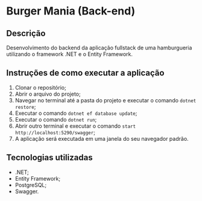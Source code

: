 # Burger Mania (Back-end)

## Descrição

Desenvolvimento do backend da aplicação fullstack de uma hamburgueria utilizando o framework .NET e o Entity Framework.

## Instruções de como executar a aplicação

1. Clonar o repositório;
2. Abrir o arquivo do projeto;
3. Navegar no terminal até a pasta do projeto e executar o comando `dotnet restore`;
4. Executar o comando `dotnet ef database update`;
5. Executar o comando `dotnet run`;
6. Abrir outro terminal e executar o comando `start http://localhost:5290/swagger`;
7. A aplicação será executada em uma janela do seu navegador padrão. 

## Tecnologias utilizadas

- .NET;
- Entity Framework;
- PostgreSQL;
- Swagger.
